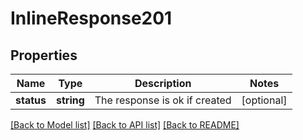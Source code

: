 # InlineResponse201

## Properties
Name | Type | Description | Notes
------------ | ------------- | ------------- | -------------
**status** | **string** | The response is ok if created | [optional] 

[[Back to Model list]](../../README.md#documentation-for-models) [[Back to API list]](../../README.md#documentation-for-api-endpoints) [[Back to README]](../../README.md)

